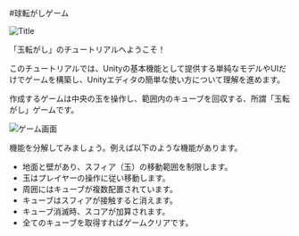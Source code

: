 #球転がしゲーム

![Title](http://tutorial.unity3d.jp/wp-content/uploads/2015/02/hajiyuni1.png)

「玉転がし」のチュートリアルへようこそ！

このチュートリアルでは、Unityの基本機能として提供する単純なモデルやUIだけでゲームを構築し、Unityエディタの簡単な使い方について理解を進めます。

作成するゲームは中央の玉を操作し、範囲内のキューブを回収する、所謂「玉転がし」ゲームです。


![ゲーム画面](img/作るゲームの画面.png)


機能を分解してみましょう。例えば以下のような機能があります。

*  地面と壁があり、スフィア（玉）の移動範囲を制限します。
*  玉はプレイヤーの操作に従い移動します。
*  周囲にはキューブが複数配置されています。
*  キューブはスフィアが接触すると消えます。
*  キューブ消滅時、スコアが加算されます。
*  全てのキューブを取得すればゲームクリアです。